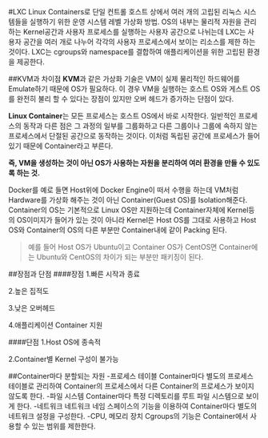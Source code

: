 ﻿#LXC
Linux Containers로 단일 컨트롤 호스트 상에서 여러 개의 고립된 리눅스 시스템들을 실행하기 위한 운영 시스템 레벨 가상화 방법.
OS의 내부는 물리적 자원을 관리하는 Kernel공간과 사용자 프로세스를 실행하는 사용자 공간으로 나뉘는데 LXC는 사용자 공간을 여러 개로 나누어 각각의 사용자 프로세스에서 보이는 리소스를 제한 하는 것이다.
LXC는 cgroups와 namespace를 결합하여 애플리케이션을 위한 고립된 환경을 제공한다.

##KVM과 차이점
**KVM**과 같은 가상화 기술은 VM이 실제 물리적인 하드웨어를 Emulate하기 때문에 OS가 필요하다.
이 경우 VM을 실행하는 호스트 OS와 게스트 OS를 완전히 불리 할 수 있다는 장점이 있지만 오버 헤드가 증가하는 단점이 있다.

**Linux Container**는 모든 프로세스는 호스트 OS에서 바로 시작한다. 일반적인 프로세스의 동작과 다른 점은 그 과정의 일부를 그룹화하고 다른 그룹이나 그룹에 속하지 않는 프로세스에서 단절된 공간으로 동작하는 것이다. 이처럼 독립된 공간에 프로세스가 들어 있기 때문에 Container라고 부른다.

**즉, VM을 생성하는 것이 아닌 OS가 사용하는 자원을 분리하여 여러 환경을 만들 수 있도록 하는 것.**

Docker를 예로 들면 Host위에 Docker Engine이 떠서 수행을 하는데 VM처럼 Hardware를 가상화 해주는 것이 아닌 Container(Guest OS)를 Isolation해준다. Container의 OS는 기본적으로 Linux OS만 지원하는데 Container자체에 Kernel등의 OS이미지가 들어가 있는 것이 아니라 Kernel은 Host OS를 그대로 사용하고 Host OS와 Container의 OS의 다른 부분만 Container내에 같이 Packing 된다.
>예를 들어 Host OS가 Ubuntu이고 Container OS가 CentOS면 Container에는 Ubuntu와 CentOS의 차이가 되는 부분만 패키징이 된다.

##장점과 단점
####장점
1.빠른 시작과 종료

2.높은 집적도

3.낮은 오버헤드

4.애플리케이션 Container 지원

####단점
1.Host OS에 종속적

2.Container별 Kernel 구성이 불가능


##Container마다 분할되는 자원
-프로세스 테이블
Container마다 별도의 프로세스 테이블로 관리하여 Container의 프로세스에서 다른 Container의 프로세스가 보이지 않도록 한다.
-파일 시스템
Container마다 특정 디렉토리를 루트 파일 시스템으로 보이게 한다.
-네트워크
네트워크 네임 스페이스의 기능을 이용하여 Container마다 별도의 네트워크 설정을 구성한다.
-CPU, 메모리 장치
Cgroups의 기능은 Container에서 사용할 수 있는 범위를 제한한다.
